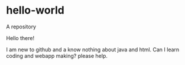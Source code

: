 # hello-world
A repository

Hello there! 

I am new to github and a know nothing about java and html. Can I learn coding and webapp making? please help.

